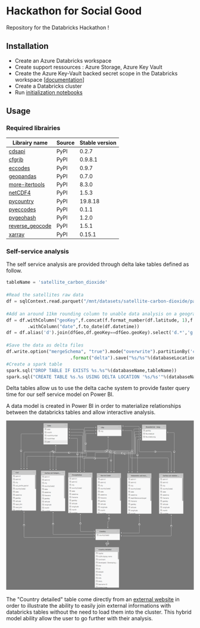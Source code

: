 # Hackathon for Social Good
Repository for the Databricks Hackathon !

## Installation

- Create an Azure Databricks workspace
- Create support ressources : Azure Storage, Azure Key Vault
- Create the Azure Key-Vault backed secret scope in the Databricks workspace [[documentation](https://docs.microsoft.com/fr-fr/azure/databricks/security/secrets/secret-scopes#create-an-azure-key-vault-backed-secret-scope)]
- Create a Databricks cluster
- Run [initialization notebooks](/notebooks/initialization)

## Usage

### Required librairies
| Librairy name                                          | Source | Stable version |
|--------------------------------------------------------|--------|----------------|
| [cdsapi](https://pypi.org/project/cdsapi/)             | PyPI   | 0.2.7          |
| [cfgrib](https://pypi.org/project/cfgrib/)             | PyPI   | 0.9.8.1        |
| [eccodes](https://pypi.org/project/eccodes/)           | PyPI   | 0.9.7          |
| [geopandas](https://pypi.org/project/geopandas/)       | PyPI   | 0.7.0          |
| [more-itertools](https://pypi.org/project/more-itertools/) | PyPI   | 8.3.0      |
| [netCDF4](https://pypi.org/project/netCDF4/)           | PyPI   | 1.5.3          |
| [pycountry](https://pypi.org/project/pycountry/)       | PyPI   | 19.8.18        |
| [pyeccodes](https://pypi.org/project/pyeccodes/)       | PyPI   | 0.1.1          |
| [pygeohash](https://pypi.org/project/pygeohash/)       | PyPI   | 1.2.0          |
| [reverse_geocode](https://pypi.org/project/reverse_geocode/) | PyPI   | 1.5.1    |
| [xarray](https://pypi.org/project/xarray/)             | PyPI   | 0.15.1         |

### Self-service analysis
The self service analysis are provided through delta lake tables defined as follow.

```python
tableName = 'satellite_carbon_dioxide'

#Read the satellites raw data
df = sqlContext.read.parquet("/mnt/datasets/satellite-carbon-dioxide/parquet/")

#Add an around 11km rounding column to unable data analysis on a geographic level on Power BI
df = df.withColumn("geoKey",f.concat(f.format_number(df.latitude, 1),f.lit('|'),f.format_number(df.longitude, 1)))\
        .withColumn("date",f.to_date(df.datetime))
df = df.alias('d').join(dfGeo,df.geoKey==dfGeo.geoKey).select('d.*','g.city','g.countryCode2','g.admin1','g.admin2')

#Save the data as delta files
df.write.option("mergeSchema", "true").mode("overwrite").partitionBy('countryCode2')\
                        .format("delta").save("%s/%s"%(databaseLocation,tableName))
#Create a spark table
spark.sql("DROP TABLE IF EXISTS %s.%s"%(databaseName,tableName))
spark.sql("CREATE TABLE %s.%s USING DELTA LOCATION '%s/%s'"%(databaseName,tableName,databaseLocation,tableName))
```
Delta tables allow us to use the delta cache system to provide faster query time for our self service model on Power BI.

A data model is created in Power BI in order to materialize relationships between the databricks tables and allow interactive analysis.

![RelationShips](misc/Model%20Relationships.PNG)

The "Country detailed" table come directly from an [external website](https://raw.githubusercontent.com/datasets/country-codes/master/data/country-codes.csv) in order to illustrate the ability to easily join external informations with databricks tables without the need to load them into the cluster. This hybrid model ability allow the user to go further with their analysis.


